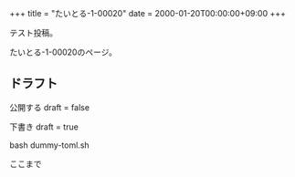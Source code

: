+++
title = "たいとる-1-00020"
date = 2000-01-20T00:00:00+09:00
+++

テスト投稿。

たいとる-1-00020のページ。


## ドラフト

公開する
draft = false

下書き
draft = true

bash dummy-toml.sh

ここまで

